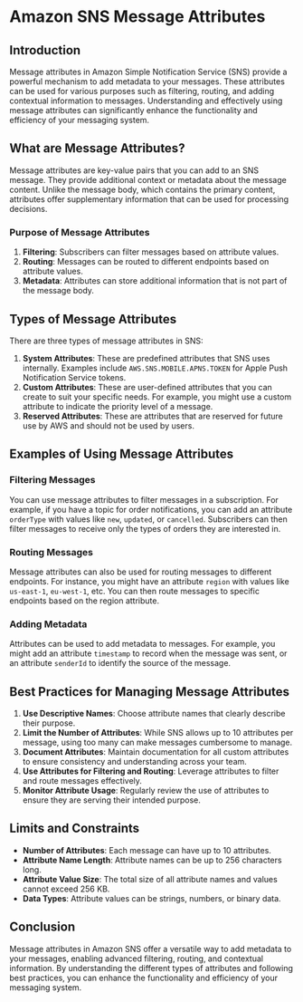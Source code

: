 # Amazon SNS Message Attributes

## Introduction

Message attributes in Amazon Simple Notification Service (SNS) provide a powerful mechanism to add metadata to your messages. These attributes can be used for various purposes such as filtering, routing, and adding contextual information to messages. Understanding and effectively using message attributes can significantly enhance the functionality and efficiency of your messaging system.

## What are Message Attributes?

Message attributes are key-value pairs that you can add to an SNS message. They provide additional context or metadata about the message content. Unlike the message body, which contains the primary content, attributes offer supplementary information that can be used for processing decisions.

### Purpose of Message Attributes

1. **Filtering**: Subscribers can filter messages based on attribute values.
2. **Routing**: Messages can be routed to different endpoints based on attribute values.
3. **Metadata**: Attributes can store additional information that is not part of the message body.

## Types of Message Attributes

There are three types of message attributes in SNS:

1. **System Attributes**: These are predefined attributes that SNS uses internally. Examples include `AWS.SNS.MOBILE.APNS.TOKEN` for Apple Push Notification Service tokens.
2. **Custom Attributes**: These are user-defined attributes that you can create to suit your specific needs. For example, you might use a custom attribute to indicate the priority level of a message.
3. **Reserved Attributes**: These are attributes that are reserved for future use by AWS and should not be used by users.

## Examples of Using Message Attributes

### Filtering Messages

You can use message attributes to filter messages in a subscription. For example, if you have a topic for order notifications, you can add an attribute `orderType` with values like `new`, `updated`, or `cancelled`. Subscribers can then filter messages to receive only the types of orders they are interested in.

### Routing Messages

Message attributes can also be used for routing messages to different endpoints. For instance, you might have an attribute `region` with values like `us-east-1`, `eu-west-1`, etc. You can then route messages to specific endpoints based on the region attribute.

### Adding Metadata

Attributes can be used to add metadata to messages. For example, you might add an attribute `timestamp` to record when the message was sent, or an attribute `senderId` to identify the source of the message.

## Best Practices for Managing Message Attributes

1. **Use Descriptive Names**: Choose attribute names that clearly describe their purpose.
2. **Limit the Number of Attributes**: While SNS allows up to 10 attributes per message, using too many can make messages cumbersome to manage.
3. **Document Attributes**: Maintain documentation for all custom attributes to ensure consistency and understanding across your team.
4. **Use Attributes for Filtering and Routing**: Leverage attributes to filter and route messages effectively.
5. **Monitor Attribute Usage**: Regularly review the use of attributes to ensure they are serving their intended purpose.

## Limits and Constraints

- **Number of Attributes**: Each message can have up to 10 attributes.
- **Attribute Name Length**: Attribute names can be up to 256 characters long.
- **Attribute Value Size**: The total size of all attribute names and values cannot exceed 256 KB.
- **Data Types**: Attribute values can be strings, numbers, or binary data.

## Conclusion

Message attributes in Amazon SNS offer a versatile way to add metadata to your messages, enabling advanced filtering, routing, and contextual information. By understanding the different types of attributes and following best practices, you can enhance the functionality and efficiency of your messaging system.